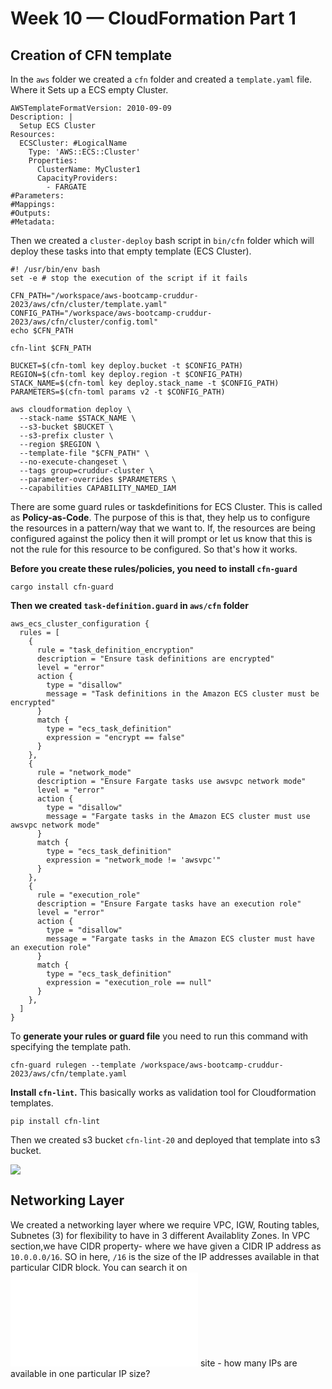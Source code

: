 # Week 10 — CloudFormation Part 1

## Creation of  CFN template
In the `aws` folder we created a `cfn` folder and created a `template.yaml` file. Where it Sets up a ECS empty Cluster.
```
AWSTemplateFormatVersion: 2010-09-09
Description: |
  Setup ECS Cluster
Resources:
  ECSCluster: #LogicalName
    Type: 'AWS::ECS::Cluster'
    Properties:
      ClusterName: MyCluster1
      CapacityProviders:
        - FARGATE
#Parameters:
#Mappings:
#Outputs:
#Metadata:
```

Then we created a `cluster-deploy` bash script in `bin/cfn` folder which will deploy these tasks into that empty template (ECS Cluster).
```
#! /usr/bin/env bash
set -e # stop the execution of the script if it fails

CFN_PATH="/workspace/aws-bootcamp-cruddur-2023/aws/cfn/cluster/template.yaml"
CONFIG_PATH="/workspace/aws-bootcamp-cruddur-2023/aws/cfn/cluster/config.toml"
echo $CFN_PATH

cfn-lint $CFN_PATH

BUCKET=$(cfn-toml key deploy.bucket -t $CONFIG_PATH)
REGION=$(cfn-toml key deploy.region -t $CONFIG_PATH)
STACK_NAME=$(cfn-toml key deploy.stack_name -t $CONFIG_PATH)
PARAMETERS=$(cfn-toml params v2 -t $CONFIG_PATH)

aws cloudformation deploy \
  --stack-name $STACK_NAME \
  --s3-bucket $BUCKET \
  --s3-prefix cluster \
  --region $REGION \
  --template-file "$CFN_PATH" \
  --no-execute-changeset \
  --tags group=cruddur-cluster \
  --parameter-overrides $PARAMETERS \
  --capabilities CAPABILITY_NAMED_IAM
```

There are some guard rules or taskdefinitions for ECS Cluster. This is called as **Policy-as-Code**. The purpose of this is that, they help us to configure the resources in a pattern/way that we want to. If, the resources are being configured against the policy then it will prompt or let us know that this is not the rule for this resource to be configured. So that's how it works.

**Before you create these rules/policies, you need to install `cfn-guard`**

```
cargo install cfn-guard
```


**Then we created `task-definition.guard` in `aws/cfn` folder** 

```
aws_ecs_cluster_configuration {
  rules = [
    {
      rule = "task_definition_encryption"
      description = "Ensure task definitions are encrypted"
      level = "error"
      action {
        type = "disallow"
        message = "Task definitions in the Amazon ECS cluster must be encrypted"
      }
      match {
        type = "ecs_task_definition"
        expression = "encrypt == false"
      }
    },
    {
      rule = "network_mode"
      description = "Ensure Fargate tasks use awsvpc network mode"
      level = "error"
      action {
        type = "disallow"
        message = "Fargate tasks in the Amazon ECS cluster must use awsvpc network mode"
      }
      match {
        type = "ecs_task_definition"
        expression = "network_mode != 'awsvpc'"
      }
    },
    {
      rule = "execution_role"
      description = "Ensure Fargate tasks have an execution role"
      level = "error"
      action {
        type = "disallow"
        message = "Fargate tasks in the Amazon ECS cluster must have an execution role"
      }
      match {
        type = "ecs_task_definition"
        expression = "execution_role == null"
      }
    },
  ]
}
```

To **generate your rules or guard file** you need to run this command with specifying the template path.
```
cfn-guard rulegen --template /workspace/aws-bootcamp-cruddur-2023/aws/cfn/template.yaml
```
**Install `cfn-lint`.** This basically works as validation tool for Cloudformation templates.
```
pip install cfn-lint
```

Then we created s3 bucket `cfn-lint-20` and deployed that template into s3 bucket.

![](https://github.com/krunalijain/aws-bootcamp-cruddur-2023/assets/115455157/ff4821e2-aeab-4b16-9731-59db2e1d9718)

## Networking Layer
We created a networking layer where we require VPC, IGW, Routing tables, Subnetes (3) for flexibility to have in 3 different Availablity Zones.
In VPC section,we have CIDR property- where we have given a CIDR IP address as `10.0.0.0/16`. SO in here, `/16` is the size of the IP addresses available in that particular CIDR block. You can search it on ![CIDR.xyz](CIDR.xyz) site - how many IPs are available in one particular IP size?







